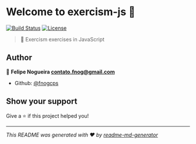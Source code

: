 # Welcome to exercism-js 👋
[![Build Status](https://travis-ci.com/fnogcps/exercism.svg?branch=master)](https://travis-ci.com/fnogcps/exercism)
[![License](https://img.shields.io/badge/license-MIT-yellow.svg)](https://github.com/fnogcps/exercism-js/blob/master/LICENSE)

> :triangular_flag_on_post: Exercism exercises in JavaScript

## Author

👤 **Felipe Nogueira <contato.fnog@gmail.com>**

* Github: [@fnogcps](https://github.com/fnogcps)

## Show your support

Give a ⭐️ if this project helped you!


***
_This README was generated with ❤️ by [readme-md-generator](https://github.com/kefranabg/readme-md-generator)_

